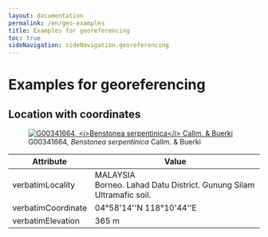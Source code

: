 ```yaml
---
layout: documentation
permalink: /en/geo-examples
title: Examples for georeferencing
toc: true
sideNavigation: sideNavigation.georeferencing
---
```


<head>
  <!-- Lightbox2 CSS -->
  <link href="https://cdnjs.cloudflare.com/ajax/libs/lightbox2/2.11.3/css/lightbox.min.css" rel="stylesheet">
  
  <!-- Lightbox2 JavaScript -->
  <script src="https://cdnjs.cloudflare.com/ajax/libs/lightbox2/2.11.3/js/lightbox-plus-jquery.min.js"></script>

  <!-- Zoom.js CSS -->
  <link rel="stylesheet" href="https://cdnjs.cloudflare.com/ajax/libs/zoom.js/0.2.0/css/zoom.min.css">

  <!-- Zoom.js JavaScript -->
  <script src="https://cdnjs.cloudflare.com/ajax/libs/zoom.js/0.2.0/js/zoom.min.js"></script>

</head>

# Examples for georeferencing

## Location with coordinates

<figure class="has-text-centered">
  <a href="https://www.ville-ge.ch/imagezoom/?fif=cjbiip/cjb100/img_220/G00341664.ptif&cvt=jpeg" data-lightbox="G00341664" data-title='<a href="https://www.ville-ge.ch/musinfo/bd/cjb/chg/adetail.php?id=610730&lang=fr" target="_blank">G00341664 -Conservatoire et Jardin botaniques de Genève</a>' data-action="zoom">
    <img src="https://www.ville-ge.ch/imagezoom/?fif=cjbiip/cjb100/img_220/G00341664.ptif&cvt=jpeg" alt="G00341664, <i>Benstonea serpentinica</i> Callm. & Buerki" />
  </a>
  <figcaption>G00341664, <i>Benstonea serpentinica</i> Callm. & Buerki</figcaption>
</figure>


| Attribute | Value |
| --------- | ----- |
| verbatimLocality | MALAYSIA<br> Borneo. Lahad Datu District. Gunung Silam Ultramafic soil. |
| verbatimCoordinate | 04°58'14''N 118°10'44''E |
| verbatimElevation | 365 m |
